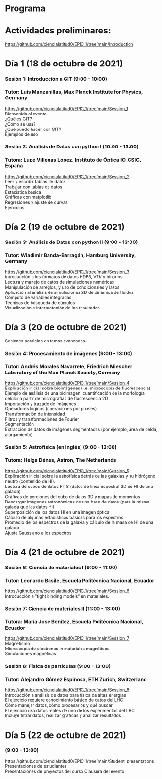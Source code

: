 # Programa

# Actividades preliminares:
https://github.com/ciencialatitud0/EPIC_1/tree/main/Introduction

# Día 1 (18 de octubre de 2021)

### Sesión 1: Introducción a GIT (9:00 - 10:00)
### Tutor: Luis Manzanillas, Max Planck Institute for Physics, Germany <br />
https://github.com/ciencialatitud0/EPIC_1/tree/main/Session_1 <br />
Bienvenida al evento<br />
¿Qué es GIT?<br />
¿Cómo se usa?<br />
¿Qué puedo hacer con GIT?<br />
Ejemplos de uso

### Sesión 2: Análisis de Datos con python I (10:00 - 13:00)
### Tutora: Lupe Villegas López, Instituto de Óptica IO_CSIC, España <br />
https://github.com/ciencialatitud0/EPIC_1/tree/main/Session_2 <br />
Leer y escribir tablas de datos<br />
Trabajar con tablas de datos<br />
Estadística básica<br />
Gráficas con matplotlib<br />
Regresiones y ajuste de curvas<br />
Ejercicios

# Día 2 (19 de octubre de 2021)

### Sesión 3: Análisis de Datos con python II (9:00 - 13:00)
### Tutor: Wladimir Banda-Barragán, Hamburg University, Germany <br />
https://github.com/ciencialatitud0/EPIC_1/tree/main/Session_3 <br />
Introducción a los formatos de datos HDF5, VTK y binarios<br />
Lectura y manejo de datos de simulaciones numéricas<br />
Manipulación de arreglos, y uso de condicionales y lazos<br />
Aplicación al análisis de simulaciones 2D de dinámica de fluidos<br />
Cómputo de variables integradas<br />
Técnicas de búsqueda de cúmulos<br />
Visualización e interpretación de los resultados

# Día 3 (20 de octubre de 2021)
Sesiones paralelas en temas avanzados.

### Sesión 4: Procesamiento de imágenes (9:00 - 13:00)
### Tutor: Andrés Morales Navarrete, Friedrich Miescher Laboratory of the Max Planck Society, Germany <br />
https://github.com/ciencialatitud0/EPIC_1/tree/main/Session_4 <br />
Explicación inicial sobre bioimágenes (i.e. microscopía de fluorescencia)<br />
Ejemplo de análisis de una bioimagen: cuantificación de la morfología celular a partir de micrografías de fluorescencia 2D<br />
Importación y trazado de imágenes<br />
Operadores lógicos (operaciones por píxeles)<br />
Transformación de intensidad<br />
Filtros y transformaciones de Fourier<br />
Segmentación<br />
Extracción de datos de imágenes segmentadas (por ejemplo, área de celda, alargamiento)

### Sesión 5: Astrofísica (en inglés) (9:00 - 13:00)
### Tutora: Helga Dénes, Astron, The Netherlands
https://github.com/ciencialatitud0/EPIC_1/tree/main/Session_5 <br />
Explicación inicial sobre la astrofísica detrás de las galaxias y su hidrógeno neutro (contenido de HI).<br />
Lectura de cubos de datos FITS (datos de línea espectral 3D de HI de una galaxia)<br />
Gráficas de porciones del cubo de datos 3D y mapas de momentos<br />
Descargar imágenes astronómicas de una base de datos (para la misma galaxia que los datos HI)<br />
Superposición de los datos HI en una imagen óptica<br />
Cálculo de algunas estadísticas básicas para los espectros<br />
Promedio de los espectros de la galaxia y cálculo de la masa de HI de una galaxia<br />
Ajuste Gaussiano a los espectros

# Día 4 (21 de octubre de 2021)

### Sesión 6: Ciencia de materiales I (9:00 - 11:00)
### Tutor: Leonardo Basile, Escuela Politécnica Nacional, Ecuador
https://github.com/ciencialatitud0/EPIC_1/tree/main/Session_6 <br />
Introducción a "tight binding models" en materiales.

### Sesión 7: Ciencia de materiales II (11:00 - 13:00)
### Tutora: María José Benítez, Escuela Politécnica Nacional, Ecuador
https://github.com/ciencialatitud0/EPIC_1/tree/main/Session_7 <br />
Magnetismo<br />
Microscopía de electrones in materiales magnéticos<br />
Simulaciones magnéticas

### Sesión 8: Física de partículas (9:00 - 13:00)
### Tutor: Alejandro Gómez Espinosa, ETH Zurich, Switzerland  <br />
https://github.com/ciencialatitud0/EPIC_1/tree/main/Session_8 <br />
Introducción a análisis de datos para física de altas energías<br />
El ejercicio requiere conocimiento básico de datos del LHC<br />
Cómo manejar datos, cómo procesarlos y qué buscar<br />
El ejercicio usa datos reales de uno de los experimentos del LHC<br />
Incluye filtrar datos, realizar gráficas y analizar resultados


# Día 5 (22 de octubre de 2021) 
### (9:00 - 13:00)<br />
https://github.com/ciencialatitud0/EPIC_1/tree/main/Student_presentations<br />
Presentaciones de estudiantes<br />
Presentaciones de proyectos del curso
Clausura del evento
